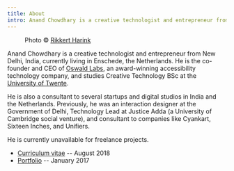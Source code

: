```yaml
---
title: About
intro: Anand Chowdhary is a creative technologist and entrepreneur from New Delhi, India, currently living in Enschede, the Netherlands. He is the co-founder and CEO of Oswald Labs.
---
```


<div class="image">
	<figure>
		<img alt="" src="/images/anand-chowdhary.jpg">
		<figcaption>Photo &copy; <a href="https://www.rikkertharink.nl/">Rikkert Harink</a></figcaption>
	</figure>
</div>

Anand Chowdhary is a creative technologist and entrepreneur from New Delhi, India, currently living in Enschede, the Netherlands. He is the co-founder and CEO of [Oswald Labs](https://oswaldlabs.com), an award-winning accessibility technology company, and studies Creative Technology BSc at the [University of Twente](https://www.utwente.nl/en/).

He is also a consultant to several startups and digital studios in India and the Netherlands. Previously, he was an interaction designer at the Government of Delhi, Technology Lead at Justice Adda (a University of Cambridge social venture), and consultant to companies like Cyankart, Sixteen Inches, and Unifiers.

He is currently unavailable for freelance projects.

- [Curriculum vitae](https://www.dropbox.com/s/ksyfiujs5sqy14s/AnandChowdhary_CV_Aug18.pdf) -- August 2018
- [Portfolio](https://www.dropbox.com/s/eznlsi6336n96f2/AnandChowdhary_Portfolio_Jan17.pdf) -- January 2017